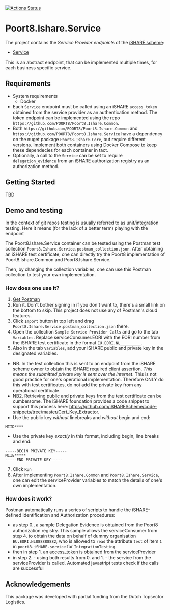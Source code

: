 [![Actions Status](https://github.com/POORT8/Poort8.Ishare.Common/workflows/Build%20and%20test/badge.svg)](https://github.com/POORT8/Poort8.Ishare.Common/actions)

# Poort8.Ishare.Service
The project contains the *Service Provider endpoints* of the [iSHARE scheme](https://dev.ishareworks.org/):

 - [Service](https://dev.ishareworks.org/service-provider/service.html)

 This is an abstract endpoint, that can be implemented multiple times, for each business specific service. 
 
 ## Requirements 
 - System requirements
   - Docker
 - Each `Service` endpoint must be called using an iSHARE `access_token` obtained from the service provider as an authentication method. The token endpoint can be implemented using the repo `https://github.com/POORT8/Poort8.Ishare.Common`.
 - Both `https://github.com/POORT8/Poort8.Ishare.Common` and `https://github.com/POORT8/Poort8.Ishare.Service` have a dependency on the nuget package `Poort8.Ishare.Core`, but require different versions. Implement both containers using Docker Compose to keep these dependecies for each container in tact.
 - Optionally, a call to the `Service` can be set to require `delegation_evidence` from an iSHARE authorization registry as an authorization method.

## Getting Started

TBD

## Demo and testing
In the context of git repos testing is usually referred to as unit/integration testing. Here it means (for the lack of a better term) playing with the endpoint

The Poort8.Ishare.Service container can be tested using the Postman test collection `Poort8.Ishare.Service.postman_collection.json`. After obtaining an iSHARE test certificate, one can directly try the Poort8 implementation of Poort8.Ishare.Common and Poort8.Ishare.Service.

Then, by changing the collection variables, one can use this Postman collection to test your own implementation.

### How does one use it?

1. [Get Postman](https://www.getpostman.com/apps)
2. Run it. Don't bother signing in if you don't want to, there's a small link on the bottom to skip. This project does not use any of Postman's cloud features.
3. Click `Import` button in top left and drag `Poort8.Ishare.Service.postman_collection.json` there.
4. Open the collection `Sample Service Provider Calls` and go to the tab `Variables`. Replace serviceConsumer.EORI with the EORI number from the iSHARE test certificate in the format `EU.EORI.NL_________`.
5. Also in the tab `Variables`, add your iSHARE public and private key in the designated variables. 
  - NB. In the test collection this is sent to an endpoint from the iSHARE scheme owner to obtain the iSHARE required client assertion. *This means the submitted private key is sent over the internet*. This is not good practice for one's operational implementation. Therefore ONLY do this with test certificates, do not add the private key from any operational certificate. 
  - NB2. Retrieving public and private keys from the test certificate can be cumbersome. The iSHARE foundation provides a code snippet to support this process here: https://github.com/iSHAREScheme/code-snippets/tree/master/Cert_Key_Extractor.
  - Use the public key _without_ linebreaks and _without_ begin and end:
```
MIID****
```
  - Use the private key _exactly_ in this format, including begin, line breaks and end:
```
-----BEGIN PRIVATE KEY----- 
MIIE***** 
-----END PRIVATE KEY-----
```

7. Click `Run`
8. After implementing `Poort8.Ishare.Common` and `Poort8.Ishare.Service`, one can edit the serviceProvider variables to match the details of one's own implementation.

### How does it work?

Postman automatically runs a series of scripts to handle the iSHARE-defined Identification and Authorization procedures:
- as step 0., a sample Delegation Evidence is obtained from the Poort8 authorization registry. This sample allows the serviceConsumer from step 4. to obtain the data on behalf of dummy organisation `EU.EORI.NL888888882`, who is allowed to `read` the attribute `test` of item `1` in `poort8.iSHARE.service` for `IntegrationTesting`.
- then in step 1. an access_token is obtained from the serviceProvider
- in step 2. - using both results from 0. and 1. - the service from the serviceProvider is called.
Automated javastript tests check if the calls are successful

## Acknowledgements

This package was developed with partial funding from the Dutch Topsector Logistics.
